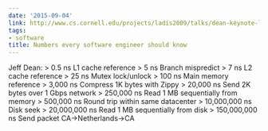```yaml
---
date: '2015-09-04'
link: http://www.cs.cornell.edu/projects/ladis2009/talks/dean-keynote-ladis2009.pdf
tags:
- software
title: Numbers every software engineer should know
---
```


Jeff Dean: > 0.5 ns L1 cache reference > 5 ns Branch mispredict > 7 ns L2 cache reference > 25 ns Mutex lock/unlock > 100 ns Main memory reference > 3,000 ns Compress 1K bytes with Zippy > 20,000 ns Send 2K bytes over 1 Gbps network > 250,000 ns Read 1 MB sequentially from memory > 500,000 ns Round trip within same datacenter > 10,000,000 ns Disk seek > 20,000,000 ns Read 1 MB sequentially from disk > 150,000,000 ns Send packet CA->Netherlands->CA
